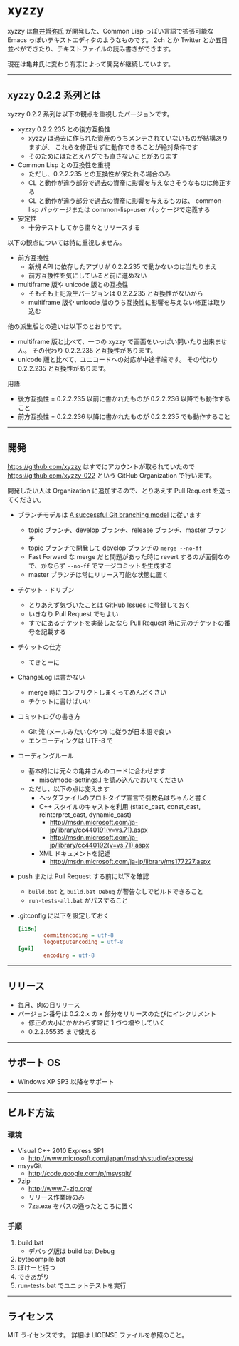 # xyzzy

xyzzy は[亀井哲弥氏](http://www.jsdlab.co.jp/~kamei/) が開発した、Common Lisp っぽい言語で拡張可能な
Emacs っぽいテキストエディタのようなものです。
2ch とか Twitter とか五目並べができたり、テキストファイルの読み書きができます。

現在は亀井氏に変わり有志によって開発が継続しています。


----

## xyzzy 0.2.2 系列とは

xyzzy 0.2.2 系列は以下の観点を重視したバージョンです。

  * xyzzy 0.2.2.235 との後方互換性
    * xyzzy は過去に作られた資産のうちメンテされていないものが結構ありますが、
      これらを修正せずに動作できることが絶対条件です
    * そのためにはたとえバグでも直さないことがあります
  * Common Lisp との互換性を重視
    * ただし、0.2.2.235 との互換性が保たれる場合のみ
    * CL と動作が違う部分で過去の資産に影響を与えなさそうなものは修正する
    * CL と動作が違う部分で過去の資産に影響を与えるものは、
      common-lisp パッケージまたは common-lisp-user パッケージで定義する
  * 安定性
    * 十分テストしてから粛々とリリースする

以下の観点については特に重視しません。

  * 前方互換性
    * 新規 API に依存したアプリが 0.2.2.235 で動かないのは当たりまえ
    * 前方互換性を気にしていると前に進めない
  * multiframe 版や unicode 版との互換性
    * そもそも上記派生バージョンは 0.2.2.235 と互換性がないから
    * multiframe 版や unicode 版のうち互換性に影響を与えない修正は取り込む

他の派生版との違いは以下のとおりです。

  * multiframe 版と比べて、一つの xyzzy で画面をいっぱい開いたり出来ません。
    その代わり 0.2.2.235 と互換性があります。
  * unicode 版と比べて、ユニコードへの対応が中途半端です。
    その代わり 0.2.2.235 と互換性があります。

用語:

  * 後方互換性 = 0.2.2.235 以前に書かれたものが 0.2.2.236 以降でも動作すること
  * 前方互換性 = 0.2.2.236 以降に書かれたものが 0.2.2.235 でも動作すること


----

## 開発

https://github.com/xyzzy はすでにアカウントが取られていたので https://github.com/xyzzy-022
という GitHub Organization で行います。

開発したい人は Organization に追加するので、とりあえず Pull Request を送ってください。

  * ブランチモデルは [A successful Git branching model] に従います
    * topic ブランチ、develop ブランチ、release ブランチ、master ブランチ
    * topic ブランチで開発して develop ブランチの `merge --no-ff`
    * Fast Forward な merge だと問題があった時に revert するのが面倒なので、かならず `--no-ff` でマージコミットを生成する
    * master ブランチは常にリリース可能な状態に置く
  * チケット・ドリブン
    * とりあえず気づいたことは GitHub Issues に登録しておく
    * いきなり Pull Request でもよい
    * すでにあるチケットを実装したなら Pull Request 時に元のチケットの番号を記載する
  * チケットの仕方
    * てきとーに
  * ChangeLog は書かない
    * merge 時にコンフリクトしまくってめんどくさい
    * チケットに書けばいい
  * コミットログの書き方
    * Git 流 (メールみたいなやつ) に従うが日本語で良い
    * エンコーディングは UTF-8 で
  * コーディングルール
    * 基本的には元々の亀井さんのコードに合わせます
      * misc/mode-settings.l を読み込んでおいてください
    * ただし、以下の点は変えます
      * ヘッダファイルのプロトタイプ宣言で引数名はちゃんと書く
      * C++ スタイルのキャストを利用 (static_cast, const_cast, reinterpret_cast, dynamic_cast)
        * <http://msdn.microsoft.com/ja-jp/library/cc440191(v=vs.71).aspx>
        * <http://msdn.microsoft.com/ja-jp/library/cc440192(v=vs.71).aspx>
      * XML ドキュメントを記述
        * <http://msdn.microsoft.com/ja-jp/library/ms177227.aspx>
  * push または Pull Request する前に以下を確認
    * `build.bat` と `build.bat Debug` が警告なしでビルドできること
    * `run-tests-all.bat` がパスすること
  * .gitconfig に以下を設定しておく

    ```ini
    [i18n]
            commitencoding = utf-8
            logoutputencoding = utf-8
    [gui]
            encoding = utf-8
    ```

  [A successful Git branching model]: http://keijinsonyaban.blogspot.com/2010/10/successful-git-branching-model.html

----

## リリース

  * 毎月、肉の日リリース
  * バージョン番号は 0.2.2.x の x 部分をリリースのたびにインクリメント
    * 修正の大小にかかわらず常に 1 づつ増やしていく
    * 0.2.2.65535 まで使える


----

## サポート OS

  * Windows XP SP3 以降をサポート


----

## ビルド方法

### 環境

  * Visual C++ 2010 Express SP1
    * <http://www.microsoft.com/japan/msdn/vstudio/express/>
  * msysGit
    * <http://code.google.com/p/msysgit/>
  * 7zip
    * <http://www.7-zip.org/>
    * リリース作業時のみ
    * 7za.exe をパスの通ったところに置く

### 手順

 1. build.bat
    * デバッグ版は build.bat Debug
 2. bytecompile.bat
 3. ぽけーと待つ
 4. できあがり
 5. run-tests.bat でユニットテストを実行

----

## ライセンス

MIT ライセンスです。
詳細は LICENSE ファイルを参照のこと。
